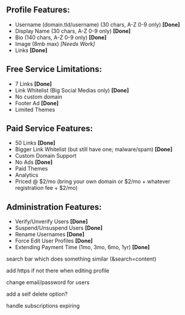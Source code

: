 ## Profile Features:
* Username (domain.tld/username) (30 chars, A-Z 0-9 only) **[Done]**
* Display Name (30 chars, A-Z 0-9 only) **[Done]**
* Bio (140 chars, A-Z 0-9 only) **[Done]**
* Image (8mb max) *[Needs Work]*
* Links **[Done]**

## Free Service Limitations:
* 7 Links **[Done]**
* Link Whitelist (Big Social Medias only) **[Done]**
* No custom domain
* Footer Ad **[Done]**
* Limited Themes

## Paid Service Features:
* 50 Links **[Done]**
* Bigger Link Whitelist (but still have one; malware/spam) **[Done]**
* Custom Domain Support
* No Ads **[Done]**
* Paid Themes
* Analytics
* Priced @ $2/mo (bring your own domain or $2/mo + whatever registration fee + $2/mo)

## Administration Features:
* Verify/Unverify Users **[Done]**
* Suspend/Unsuspend Users **[Done]**
* Rename Usernames **[Done]**
* Force Edit User Profiles **[Done]**
* Extending Payment Time (1mo, 3mo, 6mo, 1yr) **[Done]**



search bar which does something similar (&search=content)

add https if not there when editing profile

change email/password for users

add a self delete option?

handle subscriptions expiring


